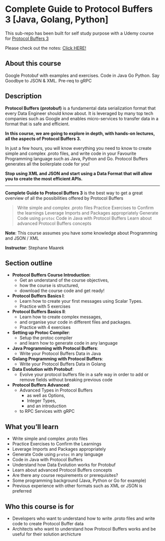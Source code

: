 # Complete Guide to Protocol Buffers 3 [Java, Golang, Python]

This sub-repo has been built for self study purpose with a Udemy course for [Protocol Buffers 3](https://www.udemy.com/protocol-buffers/learn/v4/overview)

Please check out the notes: [Click HERE!](TOC.md)

## About this course

Google Protobuf with examples and exercises. Code in Java Go Python. Say Goodbye to JSON & XML. Pre-req to gRPC

## Description

**Protocol Buffers (protobuf)** is a fundamental data serialization format that every Data Engineer should know about. It is leveraged by many top tech companies such as Google and enables micro-services to transfer data in a format that is safe and efficient.

**In this course, we are going to explore in depth, with hands-on lectures, all the aspects of Protocol Buffers 3.**

In just a few hours, you will know everything you need to know to create simple and complex .proto files, and write code in your Favourite Programming language such as Java, Python and Go. Protocol Buffers generates all the boilerplate code for you!

**Stop using XML and JSON and start using a Data Format that will allow you to create the most efficient APIs.**

---

**Complete Guide to Protocol Buffers 3** is the best way to get a great overview of all the possibilities offered by Protocol Buffers

> Write simple and complex .proto files
> Practice Exercises to Confirm the learnings
> Leverage Imports and Packages appropriately
> Generate Code using `protoc`
> Code in Java with Protocol Buffers
> Learn about advanced Protocol Buffers concepts

**Note**: This course assumes you have some knowledge about Programming and JSON / XML

**Instructor**: Stephane Maarek 

## Section outline

* **Protocol Buffers Course Introduction**:
  * Get an understand of the course objectives,
  * how the course is structured,
  * download the course code and get ready!
* **Protocol Buffers Basics I**:
  * Learn how to create your first messages using Scalar Types. 
  * Practice with 5 exercises
* **Protocol Buffers Basics II**:
  * Learn how to create complex messages,
  * and organise your code in different files and packages.
  * Practice with 4 exercises
* **Setting up Protoc Compiler**:
  * Setup the protoc compiler 
  * and learn how to generate code in any language
* **Java Programming with Protocol Buffers**:
  * Write your Protocol Buffers Data in Java
* **Golang Programming with Protocol Buffers**:
  * Write your Protocol Buffers Data in Golang
* **Data Evolution with Protobuf**:
  * Evolve your protocol buffers file in a safe way in order to add or remove fields without breaking previous code
* **Protocol Buffers Advanced**:
  * Advanced Types in Protocol Buffers
    * as well as Options,
    * Integer Types,
    * and an introduction
  * to RPC Services with gRPC

## What you’ll learn

* Write simple and complex .proto files
* Practice Exercises to Confirm the Learnings
* Leverage Imports and Packages appropriately
* Generate Code using `protoc` in any language
* Code in Java with Protocol Buffers
* Understand how Data Evolution works for Protobuf
* Learn about advanced Protocol Buffers concepts
* Are there any course requirements or prerequisites?
* Some programming background (Java, Python or Go for example)
* Previous experience with other formats such as XML or JSON is preferred

## Who this course is for

* Developers who want to understand how to write .proto files and write code to create Protocol Buffer data
* Architects who want to understand how Protocol Buffers works and be useful for their solution archicture